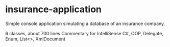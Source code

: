 # insurance-application
Simple console application simulating a database of an insurance company.

6 classes, about 700 lines
Commentary for IntelliSense
C#, OOP, Delegate, Enum, List<>, XmlDocument
